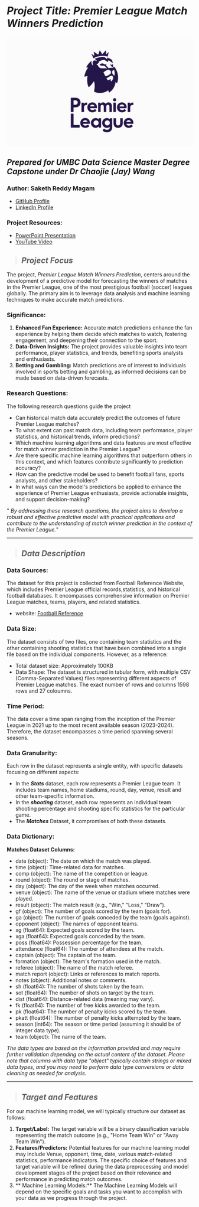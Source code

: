 # *_Project Title: Premier League Match Winners Prediction_*
![Premier-League-logo.png](https://github.com/saketh105/saketh/blob/main/Premier-League-logo.png)
## *Prepared for UMBC Data Science Master Degree Capstone under Dr Chaojie (Jay) Wang*
### Author: Saketh Reddy Magam
   - [GitHub Profile](https://github.com/saketh105)
   - [LinkedIn Profile](https://www.linkedin.com/feed/)

### Project Resources:
   - [PowerPoint Presentation](link-to-your-ppt-presentation.pdf)
   - [YouTube Video](link-to-your-youtube-video)

> ## *_Project Focus_*

The project, _Premier League Match Winners Prediction_, centers around the development of a predictive model for forecasting the winners of matches in the Premier League, one of the most prestigious football (soccer) leagues globally. The primary aim is to leverage data analysis and machine learning techniques to make accurate match predictions.
### Significance:   
   1. **Enhanced Fan Experience:** Accurate match predictions enhance the fan experience by helping them decide which matches to watch, fostering engagement, and deepening their connection to the sport.
   2. **Data-Driven Insights:** The project provides valuable insights into team performance, player statistics, and trends, benefiting sports analysts and enthusiasts.
   3. **Betting and Gambling:** Match predictions are of interest to individuals involved in sports betting and gambling, as informed decisions can be made based on data-driven forecasts.

### Research Questions:
The following research questions guide the project
- Can historical match data accurately predict the outcomes of future Premier League matches?
- To what extent can past match data, including team performance, player statistics, and historical trends, inform predictions?
- Which machine learning algorithms and data features are most effective for match winner prediction in the Premier League?
- Are there specific machine learning algorithms that outperform others in this context, and which features contribute significantly to prediction accuracy?
- How can the predictive model be used to benefit football fans, sports analysts, and other stakeholders?
- In what ways can the model's predictions be applied to enhance the experience of Premier League enthusiasts, provide actionable insights, and support decision-making?
 
" _By addressing these research questions, the project aims to develop a robust and effective predictive model with practical applications and contribute to the understanding of match winner prediction in the context of the Premier League._"
****   
    
>## *_Data Description_*
   
### Data Sources:
The dataset for this project is collected from Football Reference Website, which includes Premier League official records,statistics, and historical football databases. It encompasses comprehensive information on Premier League matches, teams, players, and related statistics.
- website: [Football Reference](https://fbref.com/en/)

### Data Size:
The dataset consists of two files, one containing team statistics and the other containing shooting statistics that have been combined into a single file based on the individual components. However, as a reference:
- Total dataset size: Approximately 100KB
- Data Shape: The dataset is structured in tabular form, with multiple CSV (Comma-Separated Values) files representing different aspects of Premier League matches. The exact number of rows and columns 1598 rows and 27 coloumns.

### Time Period:
The data cover a time span ranging from the inception of the Premier League in 2021 up to the most recent available season (2023-2024). Therefore, the dataset encompasses a time period spanning several seasons.

### Data Granularity: 
Each row in the dataset represents a single entity, with specific datasets focusing on different aspects:
- In the **_Stats_** dataset, each row represents a Premier League team. It includes team names, home stadiums, round, day, venue, result and other team-specific information.
- In the **_shooting_** dataset, each row represents an individual team shooting percentage and shooting specific statistics for the particular game.
- The **_Matches_** Dataset, it compromises of both these datasets.

### Data Dictionary:
**Matches Dataset Columns:**

- date (object): The date on which the match was played.
- time (object): Time-related data for matches.
- comp (object): The name of the competition or league.
- round (object): The round or stage of matches.
- day (object): The day of the week when matches occurred.
- venue (object): The name of the venue or stadium where matches were played.
- result (object): The match result (e.g., \"Win,\" \"Loss,\" \"Draw\").
- gf (object): The number of goals scored by the team (goals for).
- ga (object): The number of goals conceded by the team (goals against).
- opponent (object): The names of opponent teams.
- xg (float64): Expected goals scored by the team.
- xga (float64): Expected goals conceded by the team.
- poss (float64): Possession percentage for the team.
- attendance (float64): The number of attendees at the match.
- captain (object): The captain of the team.
- formation (object): The team's formation used in the match.
- referee (object): The name of the match referee.
- match report (object): Links or references to match reports.
- notes (object): Additional notes or comments.
- sh (float64): The number of shots taken by the team.
- sot (float64): The number of shots on target by the team.
- dist (float64): Distance-related data (meaning may vary).
- fk (float64): The number of free kicks awarded to the team.
- pk (float64): The number of penalty kicks scored by the team.
- pkatt (float64): The number of penalty kicks attempted by the team.
- season (int64): The season or time period (assuming it should be of integer data type).
- team (object): The name of the team.

_The data types are based on the information provided and may require further validation depending on the actual content of the dataset. Please note that columns with data type \"object\" typically contain strings or mixed data types, and you may need to perform data type conversions or data cleaning as needed for analysis._
***
>## _Target and Features_

For our machine learning model, we will typically structure our dataset as follows:
1. **Target/Label:** The target variable will be a binary classification variable representing the match outcome (e.g., \"Home Team Win\" or \"Away Team Win\").
2. **Features/Predictors:** Potential features for our machine learning model may include Venue, opponent, time, date, various match-related statistics, performance indicators. The specific choice of features and target variable will be refined during the data preprocessing and model development stages of the project based on their relevance and performance in predicting match outcomes.
3. ** Machine Learning Models:** The Machine Learning Models will depend on the specific goals and tasks you want to accomplish with your data as we progress through the project.

  
